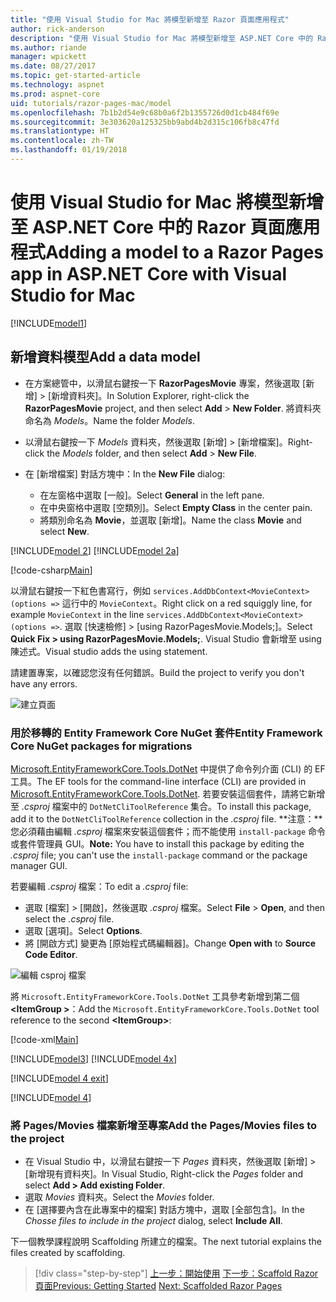 ```yaml
---
title: "使用 Visual Studio for Mac 將模型新增至 Razor 頁面應用程式"
author: rick-anderson
description: "使用 Visual Studio for Mac 將模型新增至 ASP.NET Core 中的 Razor 頁面應用程式"
ms.author: riande
manager: wpickett
ms.date: 08/27/2017
ms.topic: get-started-article
ms.technology: aspnet
ms.prod: aspnet-core
uid: tutorials/razor-pages-mac/model
ms.openlocfilehash: 7b1b2d54e9c68b0a6f2b1355726d0d1cb484f69e
ms.sourcegitcommit: 3e303620a125325bb9abd4b2d315c106fb8c47fd
ms.translationtype: HT
ms.contentlocale: zh-TW
ms.lasthandoff: 01/19/2018
---
```

# <a name="adding-a-model-to-a-razor-pages-app-in-aspnet-core-with-visual-studio-for-mac"></a><span data-ttu-id="56d86-103">使用 Visual Studio for Mac 將模型新增至 ASP.NET Core 中的 Razor 頁面應用程式</span><span class="sxs-lookup"><span data-stu-id="56d86-103">Adding a model to a Razor Pages app in ASP.NET Core with Visual Studio for Mac</span></span>

[!INCLUDE[model1](../../includes/RP/model1.md)]

## <a name="add-a-data-model"></a><span data-ttu-id="56d86-104">新增資料模型</span><span class="sxs-lookup"><span data-stu-id="56d86-104">Add a data model</span></span>

* <span data-ttu-id="56d86-105">在方案總管中，以滑鼠右鍵按一下 **RazorPagesMovie** 專案，然後選取 [新增] > [新增資料夾]。</span><span class="sxs-lookup"><span data-stu-id="56d86-105">In Solution Explorer, right-click the **RazorPagesMovie** project, and then select **Add** > **New Folder**.</span></span> <span data-ttu-id="56d86-106">將資料夾命名為 *Models*。</span><span class="sxs-lookup"><span data-stu-id="56d86-106">Name the folder *Models*.</span></span>
* <span data-ttu-id="56d86-107">以滑鼠右鍵按一下 *Models* 資料夾，然後選取 [新增] > [新增檔案]。</span><span class="sxs-lookup"><span data-stu-id="56d86-107">Right-click the *Models* folder, and then select **Add** > **New File**.</span></span>
* <span data-ttu-id="56d86-108">在 [新增檔案] 對話方塊中：</span><span class="sxs-lookup"><span data-stu-id="56d86-108">In the **New File** dialog:</span></span>

  * <span data-ttu-id="56d86-109">在左窗格中選取 [一般]。</span><span class="sxs-lookup"><span data-stu-id="56d86-109">Select **General** in the left pane.</span></span>
  * <span data-ttu-id="56d86-110">在中央窗格中選取 [空類別]。</span><span class="sxs-lookup"><span data-stu-id="56d86-110">Select **Empty Class** in the center pain.</span></span>
  * <span data-ttu-id="56d86-111">將類別命名為 **Movie**，並選取 [新增]。</span><span class="sxs-lookup"><span data-stu-id="56d86-111">Name the class **Movie** and select **New**.</span></span>

[!INCLUDE[model 2](../../includes/RP/model2.md)]
[!INCLUDE[model 2a](../../includes/RP/model2a.md)]

[!code-csharp[Main](../../tutorials/razor-pages/razor-pages-start/sample/RazorPagesMovie/Startup.cs?name=snippet_ConfigureServices2&highlight=3-6)]

<span data-ttu-id="56d86-112">以滑鼠右鍵按一下紅色書寫行，例如 `services.AddDbContext<MovieContext>(options =>` 這行中的 `MovieContext`。</span><span class="sxs-lookup"><span data-stu-id="56d86-112">Right click on a red squiggly line, for example `MovieContext` in the line `services.AddDbContext<MovieContext>(options =>`.</span></span> <span data-ttu-id="56d86-113">選取 [快速檢修] > [using RazorPagesMovie.Models;]。</span><span class="sxs-lookup"><span data-stu-id="56d86-113">Select **Quick Fix > using RazorPagesMovie.Models;**.</span></span> <span data-ttu-id="56d86-114">Visual Studio 會新增至 using 陳述式。</span><span class="sxs-lookup"><span data-stu-id="56d86-114">Visual studio adds the using statement.</span></span>

<span data-ttu-id="56d86-115">請建置專案，以確認您沒有任何錯誤。</span><span class="sxs-lookup"><span data-stu-id="56d86-115">Build the project to verify you don't have any errors.</span></span>

![建立頁面](model/red.png)

### <a name="entity-framework-core-nuget-packages-for-migrations"></a><span data-ttu-id="56d86-117">用於移轉的 Entity Framework Core NuGet 套件</span><span class="sxs-lookup"><span data-stu-id="56d86-117">Entity Framework Core NuGet packages for migrations</span></span>

<span data-ttu-id="56d86-118">[Microsoft.EntityFrameworkCore.Tools.DotNet](https://www.nuget.org/packages/Microsoft.EntityFrameworkCore.Tools.DotNet) 中提供了命令列介面 (CLI) 的 EF 工具。</span><span class="sxs-lookup"><span data-stu-id="56d86-118">The EF tools for the command-line interface (CLI) are provided in [Microsoft.EntityFrameworkCore.Tools.DotNet](https://www.nuget.org/packages/Microsoft.EntityFrameworkCore.Tools.DotNet).</span></span> <span data-ttu-id="56d86-119">若要安裝這個套件，請將它新增至 *.csproj* 檔案中的 `DotNetCliToolReference` 集合。</span><span class="sxs-lookup"><span data-stu-id="56d86-119">To install this package, add it to the `DotNetCliToolReference` collection in the *.csproj* file.</span></span> <span data-ttu-id="56d86-120">**注意：**您必須藉由編輯 *.csproj* 檔案來安裝這個套件；而不能使用 `install-package` 命令或套件管理員 GUI。</span><span class="sxs-lookup"><span data-stu-id="56d86-120">**Note:** You have to install this package by editing the *.csproj* file; you can't use the `install-package` command or the package manager GUI.</span></span>

<span data-ttu-id="56d86-121">若要編輯 *.csproj* 檔案：</span><span class="sxs-lookup"><span data-stu-id="56d86-121">To edit a *.csproj* file:</span></span>

* <span data-ttu-id="56d86-122">選取 [檔案] > [開啟]，然後選取 *.csproj* 檔案。</span><span class="sxs-lookup"><span data-stu-id="56d86-122">Select **File** > **Open**, and then select the *.csproj* file.</span></span>
* <span data-ttu-id="56d86-123">選取 [選項]。</span><span class="sxs-lookup"><span data-stu-id="56d86-123">Select **Options**.</span></span>
* <span data-ttu-id="56d86-124">將 [開啟方式] 變更為 [原始程式碼編輯器]。</span><span class="sxs-lookup"><span data-stu-id="56d86-124">Change **Open with** to **Source Code Editor**.</span></span>

![編輯 csproj 檔案](model/csproj.png)

<span data-ttu-id="56d86-126">將 `Microsoft.EntityFrameworkCore.Tools.DotNet` 工具參考新增到第二個 **\<ItemGroup >**：</span><span class="sxs-lookup"><span data-stu-id="56d86-126">Add the `Microsoft.EntityFrameworkCore.Tools.DotNet` tool reference to the second **\<ItemGroup>**:</span></span>

[!code-xml[Main](../../tutorials/razor-pages/razor-pages-start/snapshot_cli_sample/RazorPagesMovie/RazorPagesMovie.cli.csproj?range=12-16&highlight=4)]

[!INCLUDE[model3](../../includes/RP/model3.md)]
[!INCLUDE[model 4x](../../includes/RP/model4x.md)]

[!INCLUDE[model 4 exit](../../includes/RP/model4exit.md)]

[!INCLUDE[model 4](../../includes/RP/model4.md)]

### <a name="add-the-pagesmovies-files-to-the-project"></a><span data-ttu-id="56d86-127">將 Pages/Movies 檔案新增至專案</span><span class="sxs-lookup"><span data-stu-id="56d86-127">Add the Pages/Movies files to the project</span></span>

* <span data-ttu-id="56d86-128">在 Visual Studio 中，以滑鼠右鍵按一下 *Pages* 資料夾，然後選取 [新增] > [新增現有資料夾]。</span><span class="sxs-lookup"><span data-stu-id="56d86-128">In Visual Studio, Right-click the *Pages* folder and select **Add > Add existing Folder**.</span></span>
* <span data-ttu-id="56d86-129">選取 *Movies* 資料夾。</span><span class="sxs-lookup"><span data-stu-id="56d86-129">Select the *Movies* folder.</span></span>
* <span data-ttu-id="56d86-130">在 [選擇要內含在此專案中的檔案] 對話方塊中，選取 [全部包含]。</span><span class="sxs-lookup"><span data-stu-id="56d86-130">In the *Chosse files to include in the project* dialog, select **Include All**.</span></span>

<span data-ttu-id="56d86-131">下一個教學課程說明 Scaffolding 所建立的檔案。</span><span class="sxs-lookup"><span data-stu-id="56d86-131">The next tutorial explains the files created by scaffolding.</span></span>

>[!div class="step-by-step"]
<span data-ttu-id="56d86-132">[上一步：開始使用](xref:tutorials/razor-pages-mac/razor-pages-start)
[下一步：Scaffold Razor 頁面](xref:tutorials/razor-pages/page)</span><span class="sxs-lookup"><span data-stu-id="56d86-132">[Previous: Getting Started](xref:tutorials/razor-pages-mac/razor-pages-start)
[Next: Scaffolded Razor Pages](xref:tutorials/razor-pages/page)</span></span>
